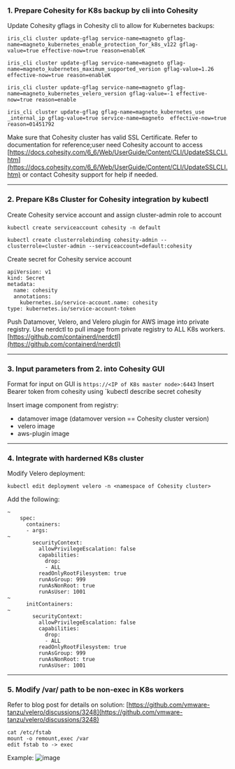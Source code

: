 ### 1. Prepare Cohesity for K8s backup by cli into Cohesity
Update Cohesity gflags in Cohesity cli to allow for Kubernetes backups:

```
iris_cli cluster update-gflag service-name=magneto gflag-name=magneto_kubernetes_enable_protection_for_k8s_v122 gflag-value=true effective-now=true reason=enableK
```
```
iris_cli cluster update-gflag service-name=magneto gflag-name=magneto_kubernetes_maximum_supported_version gflag-value=1.26 effective-now=true reason=enableK
```
```
iris_cli cluster update-gflag service-name=magneto gflag-name=magneto_kubernetes_velero_version gflag-value=-1 effective-now=true reason=enable
```
```
iris_cli cluster update-gflag gflag-name=magneto_kubernetes_use _internal_ip gflag-value=true service-name=magneto  effective-now=true reason=01451792
```

Make sure that Cohesity cluster has valid SSL Certificate. Refer to documentation for reference;user need Cohesity account to access
[https://docs.cohesity.com/6_6/Web/UserGuide/Content/CLI/UpdateSSLCLI.htm](https://docs.cohesity.com/6_6/Web/UserGuide/Content/CLI/UpdateSSLCLI.htm) 
or contact Cohesity support for help if needed.

***
### 2. Prepare K8s Cluster for Cohesity integration by kubectl 
Create Cohesity service account and assign cluster-admin role to account
```
kubectl create serviceaccount cohesity -n default
```
```
kubectl create clusterrolebinding cohesity-admin --clusterrole=cluster-admin --serviceaccount=default:cohesity
```

Create secret for Cohesity service account
```
apiVersion: v1
kind: Secret
metadata:
  name: cohesity
  annotations:
    kubernetes.io/service-account.name: cohesity
type: kubernetes.io/service-account-token
```

Push Datamover, Velero, and Velero plugin for AWS image into private registry.
Use nerdctl to pull image from private registry to ALL K8s workers. [https://github.com/containerd/nerdctl](https://github.com/containerd/nerdctl)

***
### 3. Input parameters from 2. into Cohesity GUI 
Format for input on GUI is `https://<IP of K8s master node>:6443`
Insert Bearer token from cohesity using `kubectl describe secret cohesity

Insert image component from registry:
* datamover image (datamover version == Cohesity cluster version)
* velero image
* aws-plugin image

*** 
### 4. Integrate with harderned K8s cluster
Modify Velero deployment:
```
kubectl edit deployment velero -n <namespace of Cohesity cluster>
```

Add the following:
```
~
    spec:
      containers:
      - args:
~
        securityContext:
          allowPrivilegeEscalation: false
          capabilities:
            drop:
            - ALL
          readOnlyRootFilesystem: true
          runAsGroup: 999
          runAsNonRoot: true
          runAsUser: 1001
~
      initContainers:
~
        securityContext:
          allowPrivilegeEscalation: false
          capabilities:
            drop:
            - ALL
          readOnlyRootFilesystem: true
          runAsGroup: 999
          runAsNonRoot: true
          runAsUser: 1001
```

***
### 5. Modify /var/ path to be non-exec in K8s workers
Refer to blog post for details on solution: [https://github.com/vmware-tanzu/velero/discussions/3248](https://github.com/vmware-tanzu/velero/discussions/3248)

```
cat /etc/fstab
mount -o remount,exec /var
edit fstab to -> exec
```

Example:
![image](https://github.com/pwhale-git/Cohesity-Velero/assets/150215442/b0b0db2e-0b52-4400-a08c-4db1ff14cf69)





